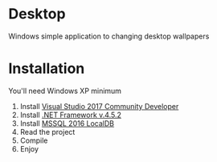 # Desktop
Windows simple application to changing desktop wallpapers

# Installation
You'll need Windows XP minimum

1. Install [Visual Studio 2017 Community Developer](https://visualstudio.microsoft.com/es/thank-you-downloading-visual-studio/?sku=Community&rel=15)
1. Install [.NET Framework v.4.5.2](https://github.com/AndresMunday/DesktopWallpaper/tree/master/req/Microsoft%20.NET%20Framework%20v.4.5)
1. Install [MSSQL 2016 LocalDB](https://github.com/AndresMunday/DesktopWallpaper/blob/master/req/MSSQL%202016%20LocalDB/SQLServer2016-SSEI-Expr.exe)
1. Read the project
1. Compile
1. Enjoy
